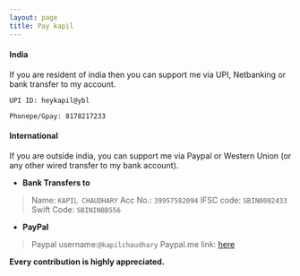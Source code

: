 ```yaml
---
layout: page
title: Pay kapil
---
```


#### India
If you are resident of india then you can support me via UPI, Netbanking or bank transfer to my account.

```
UPI ID: heykapil@ybl
```

```
Phonepe/Gpay: 8178217233
```


#### International
If you are outside india, you can support me via Paypal or Western Union (or any other wired transfer to my bank account).

+ **Bank Transfers to**

> Name: ```KAPIL CHAUDHARY```
> Acc No.:   ```39957582094```
> IFSC code: ```SBIN0002433```
> Swift Code: ```SBININBB556```

+ **PayPal**

> Paypal username:``` @kapilchaudhary ```
> Paypal.me link: [here](https://paypal.me/kapilchaudhary)



**Every contribution is highly appreciated.**
